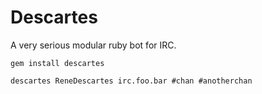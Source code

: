 Descartes
======

A very serious modular ruby bot for IRC.

`gem install descartes`

`descartes ReneDescartes irc.foo.bar #chan #anotherchan`
